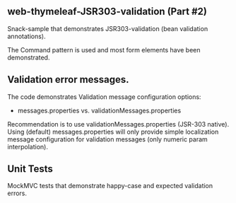 ## web-thymeleaf-JSR303-validation  (Part #2)

Snack-sample that demonstrates JSR303-validation (bean validation annotations).

The Command pattern is used and most form elements have been demonstrated.

## Validation error messages.

The code demonstrates Validation message configuration options:
* messages.properties vs. validationMessages.properties

Recommendation is to use validationMessages.properties (JSR-303 native).
Using (default) messages.properties will only provide simple localization message 
configuration for validation messages (only numeric param interpolation).   

## Unit Tests
MockMVC tests that demonstrate happy-case and expected validation errors.

